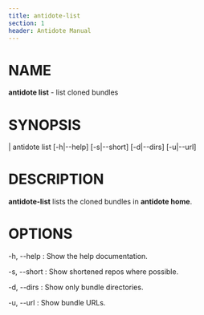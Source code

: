 ```yaml
---
title: antidote-list
section: 1
header: Antidote Manual
---
```


# NAME

**antidote list** - list cloned bundles

# SYNOPSIS

| antidote list [-h|-\-help] [-s|-\-short] [-d|-\-dirs] [-u|-\-url]

# DESCRIPTION

**antidote-list** lists the cloned bundles in **antidote home**.

# OPTIONS

-h, \--help
:   Show the help documentation.

-s, \--short
:   Show shortened repos where possible.

-d, \--dirs
:   Show only bundle directories.

-u, \--url
:   Show bundle URLs.
